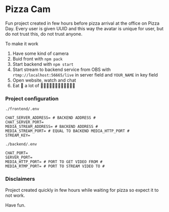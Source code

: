 # Pizza Cam

Fun project created in few hours before pizza arrival at the office on Pizza Day.
Every user is given UUID and this way the avatar is unique for user, but do not trust this, do not trust anyone.

To make it work

1. Have some kind of camera
2. Buid front with `npm pack`
3. Start backend with `npm start`
4. Start stream to backend service from OBS with `rtmp://localhost:56665/live` in server field and `YOUR_NAME` in key field
5. Open website, watch and chat
6. Eat 🍕 a lot of 🍕🍕🍕🍕🍕🍕🍕🍕🍕🍕🍕🍕

### Project configuration

`./frontend/.env`

```
CHAT_SERVER_ADDRESS= # BACKEND ADDRESS #
CHAT_SERVER_PORT=
MEDIA_STREAM_ADDRESS= # BACKEND ADDRESS #
MEDIA_STREAM_PORT= # EQUAL TO BACKEND MEDIA_HTTP_PORT #
STREAM_KEY=
```

`./backend/.env`

```
CHAT_PORT=
SERVER_PORT=
MEDIA_HTTP_PORT= # PORT TO GET VIDEO FROM #
MEDIA_RTMP_PORT= # PORT TO STREAM VIDEO TO #
```

### Disclaimers

Project created quickly in few hours while waiting for pizza so expect it to not work.

Have fun.
